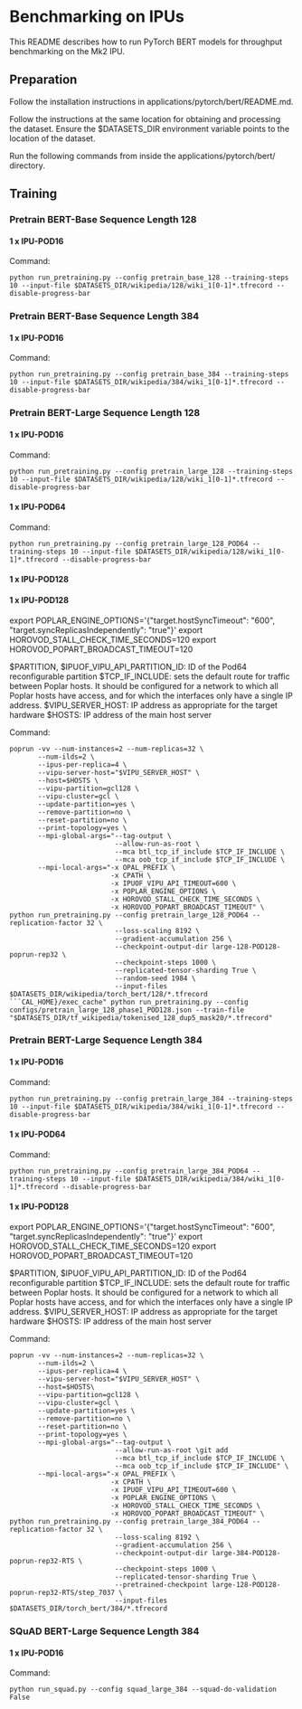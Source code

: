 # Benchmarking on IPUs

This README describes how to run PyTorch BERT models for throughput benchmarking on the Mk2 IPU.

## Preparation

Follow the installation instructions in applications/pytorch/bert/README.md.

Follow the instructions at the same location for obtaining and processing the dataset. Ensure the $DATASETS_DIR environment variable points to the location of the dataset.

Run the following commands from inside the applications/pytorch/bert/ directory.

## Training

### Pretrain BERT-Base Sequence Length 128

#### 1 x IPU-POD16

Command:
```console
python run_pretraining.py --config pretrain_base_128 --training-steps 10 --input-file $DATASETS_DIR/wikipedia/128/wiki_1[0-1]*.tfrecord --disable-progress-bar
```

### Pretrain BERT-Base Sequence Length 384

#### 1 x IPU-POD16

Command:
```console
python run_pretraining.py --config pretrain_base_384 --training-steps 10 --input-file $DATASETS_DIR/wikipedia/384/wiki_1[0-1]*.tfrecord --disable-progress-bar
```

### Pretrain BERT-Large Sequence Length 128

#### 1 x IPU-POD16

Command:
```console
python run_pretraining.py --config pretrain_large_128 --training-steps 10 --input-file $DATASETS_DIR/wikipedia/128/wiki_1[0-1]*.tfrecord --disable-progress-bar
```

#### 1 x IPU-POD64

Command:
```console
python run_pretraining.py --config pretrain_large_128_POD64 --training-steps 10 --input-file $DATASETS_DIR/wikipedia/128/wiki_1[0-1]*.tfrecord --disable-progress-bar
```


#### 1 x IPU-POD128

#### 1 x IPU-POD128

export POPLAR_ENGINE_OPTIONS='{"target.hostSyncTimeout": "600", "target.syncReplicasIndependently": "true"}'
export HOROVOD_STALL_CHECK_TIME_SECONDS=120
export HOROVOD_POPART_BROADCAST_TIMEOUT=120

$PARTITION, $IPUOF_VIPU_API_PARTITION_ID: ID of the Pod64 reconfigurable partition
$TCP_IF_INCLUDE: sets the default route for traffic between Poplar hosts. It should be configured for a network to which all Poplar hosts have access, and for which the interfaces only have a single IP address.
$VIPU_SERVER_HOST: IP address as appropriate for the target hardware 
$HOSTS: IP address of the main host server

Command:
```console
poprun -vv --num-instances=2 --num-replicas=32 \
       --num-ilds=2 \
       --ipus-per-replica=4 \
       --vipu-server-host="$VIPU_SERVER_HOST" \
       --host=$HOSTS \
       --vipu-partition=gcl128 \
       --vipu-cluster=gcl \
       --update-partition=yes \
       --remove-partition=no \
       --reset-partition=no \
       --print-topology=yes \
       --mpi-global-args="--tag-output \
                          --allow-run-as-root \
                          --mca btl_tcp_if_include $TCP_IF_INCLUDE \
                          --mca oob_tcp_if_include $TCP_IF_INCLUDE \
       --mpi-local-args="-x OPAL_PREFIX \
                         -x CPATH \
                         -x IPUOF_VIPU_API_TIMEOUT=600 \
                         -x POPLAR_ENGINE_OPTIONS \
                         -x HOROVOD_STALL_CHECK_TIME_SECONDS \
                         -x HOROVOD_POPART_BROADCAST_TIMEOUT" \
python run_pretraining.py --config pretrain_large_128_POD64 --replication-factor 32 \
                          --loss-scaling 8192 \
                          --gradient-accumulation 256 \
                          --checkpoint-output-dir large-128-POD128-poprun-rep32 \
                          --checkpoint-steps 1000 \
                          --replicated-tensor-sharding True \
                          --random-seed 1984 \
                          --input-files  $DATASETS_DIR/wikipedia/torch_bert/128/*.tfrecord 
```CAL_HOME}/exec_cache" python run_pretraining.py --config configs/pretrain_large_128_phase1_POD128.json --train-file "$DATASETS_DIR/tf_wikipedia/tokenised_128_dup5_mask20/*.tfrecord" 
```

### Pretrain BERT-Large Sequence Length 384

#### 1 x IPU-POD16

Command:
```console
python run_pretraining.py --config pretrain_large_384 --training-steps 10 --input-file $DATASETS_DIR/wikipedia/384/wiki_1[0-1]*.tfrecord --disable-progress-bar
```

#### 1 x IPU-POD64

Command:
```console
python run_pretraining.py --config pretrain_large_384_POD64 --training-steps 10 --input-file $DATASETS_DIR/wikipedia/384/wiki_1[0-1]*.tfrecord --disable-progress-bar
```

#### 1 x IPU-POD128

export POPLAR_ENGINE_OPTIONS='{"target.hostSyncTimeout": "600", "target.syncReplicasIndependently": "true"}'
export HOROVOD_STALL_CHECK_TIME_SECONDS=120
export HOROVOD_POPART_BROADCAST_TIMEOUT=120

$PARTITION, $IPUOF_VIPU_API_PARTITION_ID: ID of the Pod64 reconfigurable partition
$TCP_IF_INCLUDE: sets the default route for traffic between Poplar hosts. It should be configured for a network to which all Poplar hosts have access, and for which the interfaces only have a single IP address.
$VIPU_SERVER_HOST: IP address as appropriate for the target hardware 
$HOSTS: IP address of the main host server

Command:
```console
poprun -vv --num-instances=2 --num-replicas=32 \
       --num-ilds=2 \
       --ipus-per-replica=4 \
       --vipu-server-host="$VIPU_SERVER_HOST" \
       --host=$HOSTS\
       --vipu-partition=gcl128 \
       --vipu-cluster=gcl \
       --update-partition=yes \
       --remove-partition=no \
       --reset-partition=no \
       --print-topology=yes \
       --mpi-global-args="--tag-output \
                          --allow-run-as-root \git add 
                          --mca btl_tcp_if_include $TCP_IF_INCLUDE \
                          --mca oob_tcp_if_include $TCP_IF_INCLUDE" \
       --mpi-local-args="-x OPAL_PREFIX \
                         -x CPATH \
                         -x IPUOF_VIPU_API_TIMEOUT=600 \
                         -x POPLAR_ENGINE_OPTIONS \
                         -x HOROVOD_STALL_CHECK_TIME_SECONDS \
                         -x HOROVOD_POPART_BROADCAST_TIMEOUT" \
python run_pretraining.py --config pretrain_large_384_POD64 --replication-factor 32 \
                          --loss-scaling 8192 \
                          --gradient-accumulation 256 \
                          --checkpoint-output-dir large-384-POD128-poprun-rep32-RTS \
                          --checkpoint-steps 1000 \
                          --replicated-tensor-sharding True \
                          --pretrained-checkpoint large-128-POD128-poprun-rep32-RTS/step_7037 \
                          --input-files $DATASETS_DIR/torch_bert/384/*.tfrecord 
```


### SQuAD BERT-Large Sequence Length 384

#### 1 x IPU-POD16

Command:
```console
python run_squad.py --config squad_large_384 --squad-do-validation False
```
